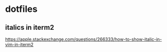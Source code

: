 # dotfiles

## italics in iterm2
https://apple.stackexchange.com/questions/266333/how-to-show-italic-in-vim-in-iterm2
